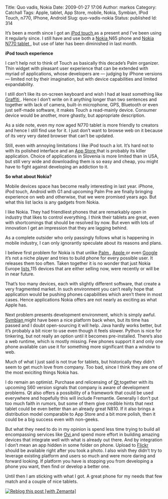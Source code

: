 Title: Quo vadis, Nokia
Date: 2009-01-27 17:06
Author: markos
Category: Catchall
Tags: Apple, tablet, App Store, mobile, Nokia, Symbian, IPod Touch, n770, IPhone, Android
Slug: quo-vadis-nokia
Status: published
Id: 314

<div>
 <p>
  It’s been a month since I got an
  <a class="zem_slink" href="http://en.wikipedia.org/wiki/IPod_Touch" rel="wikipedia" title="IPod Touch">
   iPod touch
  </a>
  as a present and I’ve been using it regularly since. I still have and use both a
  <a class="zem_slink" href="http://nokia.com" rel="homepage" title="Nokia">
   Nokia
  </a>
  N65 phone and
  <a href="http://en.wikipedia.org/wiki/Nokia_770_Internet_Tablet">
   Nokia N770 tablet
  </a>
  , but use of later has been diminished in last month.
 </p>
 <p>
  <strong>
   iPod touch experience
  </strong>
 </p>
 <p>
  I can’t help not to think of Touch as basically this decade’s Palm organizer. Thin widget with pleasant user experience that can be extended with myriad of applications, whose developers are — judging by iPhone versions — limited not by their imagination, but with device capabilities and limited expandability.
 </p>
 <p>
  I still don’t like its on-screen keyboard and wish I had at least something like
  <a href="http://en.wikipedia.org/wiki/Graffiti_(Palm_OS)">
   Graffiti
  </a>
  . Hence I don’t write on it anything longer than two sentences and together with lack of camera, built-in microphone, GPS, Bluetooth or even just self-made software, it makes Touch a read-mainly device. Consumer device would be another, more ghastly, but appropriate description.
 </p>
 <p>
  As a side note, even my now aged N770 tablet is more friendly to creators and hence I still find use for it. I just don’t want to browse web on it because of its very very dated browser that can’t be updated.
 </p>
 <p>
  Still, even with annoying limitations I like iPod touch a lot. It’s hard not to with its polished interface and an
  <a class="zem_slink" href="http://www.apple.com/iphone/appstore/" rel="homepage" title="App Store">
   App Store
  </a>
  that is probably its killer application. Choice of applications in Slovenia is more limited than in USA, but still very wide and downloading them is so easy and cheap, you might have to fight against developing an addiction to it.
 </p>
 <p>
  <strong>
   So what about Nokia?
  </strong>
 </p>
 <p>
  Mobile devices space has become really interesting in last year. iPhone, iPod touch, Android with G1 and upcoming Palm Pre are finally bringing experience on web and otherwise, that we were promised years ago. But what this list lacks is any gadgets from Nokia.
 </p>
 <p>
  I like Nokia. They had friendliest phones that are remarkably open in industry that likes to control everything. I think their tablets are great, even with shortcomings that should be resolved by now. But even with lots of innovation I get an impression that they are lagging behind.
 </p>
 <p>
  As a complete outsider who only passingly follows what is happening in mobile industry, I can only ignorantly speculate about its reasons and plans.
 </p>
 <p>
  I believe first problem for Nokia is that unlike
  <a href="http://www.palm.com/">
   Palm
  </a>
  ,
  <a class="zem_slink" href="http://www.apple.com" rel="homepage" title="Apple">
   Apple
  </a>
  or even
  <a class="zem_slink" href="http://google.com" rel="homepage" title="Google">
   Google
  </a>
  it’s not a niche player and tries to build phone for every possible user. It releases them too often. Taken together it is no wonder that just Nokia Europe
  <a href="http://europe.nokia.com/find-products">
   lists
  </a>
  115 devices that are either selling now, were recently or will be in near future.
 </p>
 <p>
  That’s too many devices, each with slightly different software, that create a very fragmented market. In such environment you can’t really hope that application would be pushing phones capabilities which aren’t there in most cases. Hence applications Nokia offers are not nearly as exciting as what Apple has.
 </p>
 <p>
  Next problem presents development environment, which is simply awful.
  <a class="zem_slink" href="http://www.symbian.com" rel="homepage" title="Symbian">
   Symbian
  </a>
  might have been a nice platform back when, but its time has passed and I doubt open-sourcing it will help. Java hardly works better, but it’s probably a bit nicer to use even though it feels slower. Python is nice for tinkering, but not really an option until it becomes pre-installed. There’s also a web runtime, which is mostly missing. Few phones support it and only one phone available can use it for something more significant than a window to web.
 </p>
 <p>
  Much of what I just said is not true for tablets, but historically they didn’t seem to get much love from company. Too bad, since I think they are one of the most exiciting things Nokia has.
 </p>
 <p>
  I do remain an optimist. Purchase and relicensing of
  <a class="zem_slink" href="http://trolltech.com/products/qt/" rel="homepage" title="Qt (toolkit)">
   Qt
  </a>
  together with its upcoming S60 version signals that company is aware of development problems. Qt also offers a possibility of a framework that could be used everywhere and hopefully this will include Fremantle. Generally I don’t put too much faith in rumors, but some of them give credible hints that next tablet could be even better than an already great N810. If it also brings a distribution model comparable to App Store and a bit more polish, then it could be a big success even with non-geeks.
 </p>
 <p>
  But what they need to do in my opinion is spend less time trying to build all encompassing services like
  <a href="http://www.ovi.com/">
   Ovi
  </a>
  and spend more effort in building amazing devices that integrate well with what is already out there. And by integration I don’t mean an app hidden in some folder on phone. Upload to
  <a href="http://www.flickr.com/">
   Flickr
  </a>
  should be available right after you took a photo. I also wish they didn’t try to leverage existing platform and users so much and were more daring and forward looking. If platform you have is stopping you from developing a phone you want, then find or develop a better one.
 </p>
 <p>
  Until then I am sticking with what I got. A great phone for my needs that few match and a couple of nice tablets.
 </p>
 <div class="zemanta-pixie">
  <a class="zemanta-pixie-a" href="http://reblog.zemanta.com/zemified/3f624094-c249-4865-a24b-46afa4ad183f/" title="Zemified by Zemanta">
   <img alt="Reblog this post [with Zemanta]" class="zemanta-pixie-img" src="http://img.zemanta.com/reblog_e.png?x-id=3f624094-c249-4865-a24b-46afa4ad183f"/>
  </a>
 </div>
</div>
